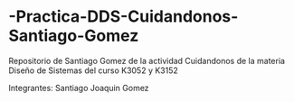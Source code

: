# -Practica-DDS-Cuidandonos-Santiago-Gomez
Repositorio de Santiago Gomez de la actividad Cuidandonos de la materia Diseño de Sistemas del curso K3052 y K3152

Integrantes:
Santiago Joaquin Gomez
